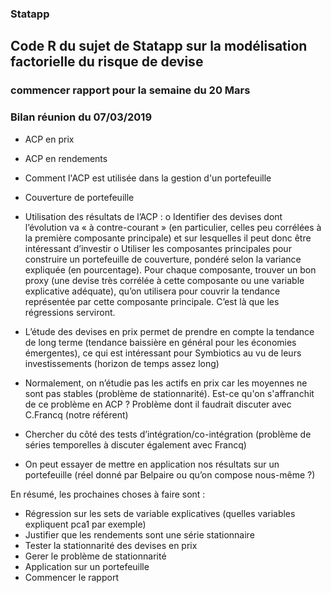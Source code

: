### Statapp
## Code R du sujet de Statapp sur la modélisation factorielle du risque de devise 

### commencer rapport pour la semaine du 20 Mars 

### Bilan réunion du 07/03/2019

- ACP en prix
- ACP en rendements 
- Comment l'ACP est utilisée dans la gestion d'un portefeuille 
- Couverture de portefeuille

-	Utilisation des résultats de l’ACP :
o	Identifier des devises dont l’évolution va « à contre-courant » (en particulier, celles peu corrélées à la première composante principale) et sur lesquelles il peut donc être intéressant d’investir
o	Utiliser les composantes principales pour construire un portefeuille de couverture, pondéré selon la variance expliquée (en pourcentage). Pour chaque composante, trouver un bon proxy (une devise très corrélée à cette composante ou une variable explicative adéquate), qu’on utilisera pour couvrir la tendance représentée par cette composante principale. C’est là que les régressions serviront.
-	L’étude des devises en prix permet de prendre en compte la tendance de long terme (tendance baissière en général pour les économies émergentes), ce qui est intéressant pour Symbiotics au vu de leurs investissements (horizon de temps assez long)
-	Normalement, on n’étudie pas les actifs en prix car les moyennes ne sont pas stables (problème de stationnarité). Est-ce qu'on s'affranchit de ce problème en ACP ? Problème dont il faudrait discuter avec C.Francq (notre référent)
-	Chercher du côté des tests d’intégration/co-intégration (problème de séries temporelles à discuter également avec Francq)
-	On peut essayer de mettre en application nos résultats sur un portefeuille (réel donné par Belpaire ou qu’on compose nous-même ?)

En résumé, les prochaines choses à faire sont :


-	Régression sur les sets de variable explicatives (quelles variables expliquent pca1 par exemple)
- Justifier que les rendements sont une série stationnaire
- Tester la stationnarité des devises en prix 
- Gerer le problème de stationnarité 
-	Application sur un portefeuille
- Commencer le rapport

